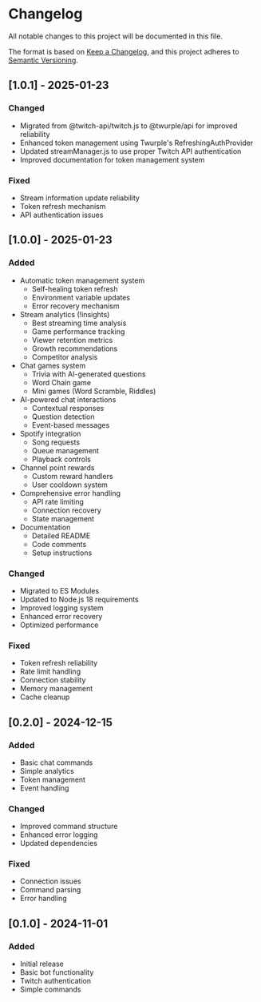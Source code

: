 # Changelog

All notable changes to this project will be documented in this file.

The format is based on [Keep a Changelog](https://keepachangelog.com/en/1.0.0/),
and this project adheres to [Semantic Versioning](https://semver.org/spec/v2.0.0.html).

## [1.0.1] - 2025-01-23

### Changed
- Migrated from @twitch-api/twitch.js to @twurple/api for improved reliability
- Enhanced token management using Twurple's RefreshingAuthProvider
- Updated streamManager.js to use proper Twitch API authentication
- Improved documentation for token management system

### Fixed
- Stream information update reliability
- Token refresh mechanism
- API authentication issues

## [1.0.0] - 2025-01-23

### Added
- Automatic token management system
  - Self-healing token refresh
  - Environment variable updates
  - Error recovery mechanism
- Stream analytics (!insights)
  - Best streaming time analysis
  - Game performance tracking
  - Viewer retention metrics
  - Growth recommendations
  - Competitor analysis
- Chat games system
  - Trivia with AI-generated questions
  - Word Chain game
  - Mini games (Word Scramble, Riddles)
- AI-powered chat interactions
  - Contextual responses
  - Question detection
  - Event-based messages
- Spotify integration
  - Song requests
  - Queue management
  - Playback controls
- Channel point rewards
  - Custom reward handlers
  - User cooldown system
- Comprehensive error handling
  - API rate limiting
  - Connection recovery
  - State management
- Documentation
  - Detailed README
  - Code comments
  - Setup instructions

### Changed
- Migrated to ES Modules
- Updated to Node.js 18 requirements
- Improved logging system
- Enhanced error recovery
- Optimized performance

### Fixed
- Token refresh reliability
- Rate limit handling
- Connection stability
- Memory management
- Cache cleanup

## [0.2.0] - 2024-12-15

### Added
- Basic chat commands
- Simple analytics
- Token management
- Event handling

### Changed
- Improved command structure
- Enhanced error logging
- Updated dependencies

### Fixed
- Connection issues
- Command parsing
- Error handling

## [0.1.0] - 2024-11-01

### Added
- Initial release
- Basic bot functionality
- Twitch authentication
- Simple commands
